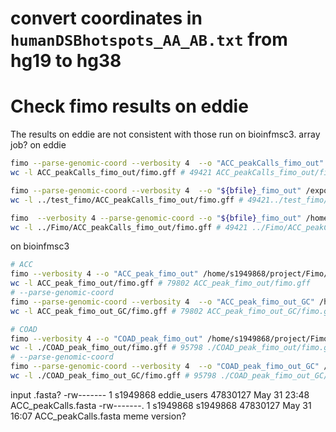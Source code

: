 # convert coordinates in `humanDSBhotspots_AA_AB.txt` from hg19 to hg38 
# Check fimo results on eddie
The results on eddie are not consistent with those run on bioinfmsc3.
array job?
on eddie
```bash
fimo --parse-genomic-coord --verbosity 4  --o "ACC_peakCalls_fimo_out" /exports/eddie/scratch/s1949868/test_fimo2/PRDM9.pwm.meme /exports/eddie/scratch/s1949868/PeakFasta/ACC_peakCalls.fasta
wc -l ACC_peakCalls_fimo_out/fimo.gff # 49421 ACC_peakCalls_fimo_out/fimo.gff

fimo --parse-genomic-coord --verbosity 4  --o "${bfile}_fimo_out" /exports/eddie/scratch/s1949868/test_fimo/PRDM9.pwm.meme $file
wc -l ../test_fimo/ACC_peakCalls_fimo_out/fimo.gff # 49421../test_fimo/ACC_peakCalls_fimo_out/fimo.gff

fimo  --verbosity 4 --parse-genomic-coord --o "${bfile}_fimo_out" /home/s1949868/Fimo/PRDM9.pwm.meme $file
wc -l ../Fimo/ACC_peakCalls_fimo_out/fimo.gff # 49421 ../Fimo/ACC_peakCalls_fimo_out/fimo.gff
```
on bioinfmsc3
```bash
# ACC
fimo --verbosity 4 --o "ACC_peak_fimo_out" /home/s1949868/project/Fimo/PRDM9.pwm.meme /home/s1949868/project/PeakFasta/PeakFasta/ACC_peakCalls.fasta
wc -l ACC_peak_fimo_out/fimo.gff # 79802 ACC_peak_fimo_out/fimo.gff
# --parse-genomic-coord
fimo --parse-genomic-coord --verbosity 4  --o "ACC_peak_fimo_out_GC" /home/s1949868/project/Fimo/PRDM9.pwm.meme /home/s1949868/project/PeakFasta/PeakFasta/ACC_peakCalls.fasta
wc -l ACC_peak_fimo_out_GC/fimo.gff # 79802 ACC_peak_fimo_out_GC/fimo.gff

# COAD
fimo --verbosity 4 --o "COAD_peak_fimo_out" /home/s1949868/project/Fimo/PRDM9.pwm.meme /home/s1949868/project/PeakFasta/PeakFasta/COAD_peakCalls.fasta
wc -l ./COAD_peak_fimo_out/fimo.gff # 95798 ./COAD_peak_fimo_out/fimo.gff
# --parse-genomic-coord
fimo --parse-genomic-coord --verbosity 4  --o "COAD_peak_fimo_out_GC" /home/s1949868/project/Fimo/PRDM9.pwm.meme /home/s1949868/project/PeakFasta/PeakFasta/COAD_peakCalls.fasta
wc -l ./COAD_peak_fimo_out_GC/fimo.gff # 95798 ./COAD_peak_fimo_out_GC/fimo.gff

```
input .fasta?
-rw------- 1 s1949868 eddie_users  47830127 May 31 23:48 ACC_peakCalls.fasta
-rw-------. 1 s1949868 s1949868  47830127 May 31 16:07 ACC_peakCalls.fasta
meme version?
<!--stackedit_data:
eyJoaXN0b3J5IjpbMjAxODk2MjU5OSwtMTQxMjg0NDgwMywtNT
czMzczOTIxXX0=
-->